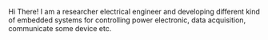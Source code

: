 
Hi There! I am a researcher electrical engineer and developing different kind of embedded systems for controlling power electronic, data acquisition, communicate some device etc.

 
 

